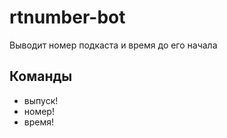 # rtnumber-bot

Выводит номер подкаста и время до его начала

## Команды

- выпуск!
- номер!
- время!
